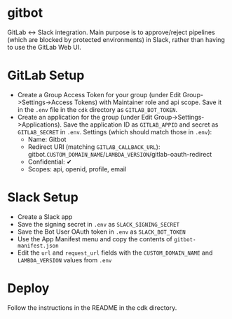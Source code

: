 # gitbot
GitLab <-> Slack integration.  Main purpose is to approve/reject pipelines (which are blocked by protected environments) in Slack, rather than having to use the GitLab Web UI.

# GitLab Setup
* Create a Group Access Token for your group (under Edit Group->Settings->Access Tokens) with Maintainer role and api scope.  Save it in the ``.env`` file in the `cdk` directory as `GITLAB_BOT_TOKEN`.
* Create an application for the group (under Edit Group->Settings->Applications).  Save the application ID as `GITLAB_APPID` and secret as `GITLAB_SECRET` in `.env`.  Settings (which should match those in `.env`):
  * Name: Gitbot
  * Redirect URI (matching `GITLAB_CALLBACK_URL`): gitbot.`CUSTOM_DOMAIN_NAME`/`LAMBDA_VERSION`/gitlab-oauth-redirect
  * Confidential: ✔
  * Scopes: api, openid, profile, email

# Slack Setup
* Create a Slack app
* Save the signing secret in `.env` as `SLACK_SIGNING_SECRET`
* Save the Bot User OAuth token in `.env` as `SLACK_BOT_TOKEN`
* Use the App Manifest menu and copy the contents of `gitbot-manifest.json`
* Edit the `url` and `request_url` fields with the `CUSTOM_DOMAIN_NAME` and `LAMBDA_VERSION` values from `.env`

# Deploy
Follow the instructions in the README in the cdk directory.